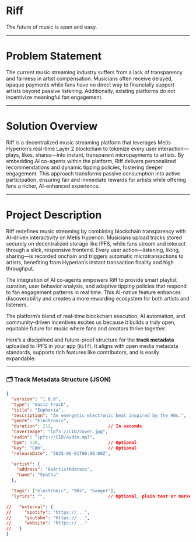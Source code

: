 # Riff

The future of music is open and easy.

---

# Problem Statement

The current music streaming industry suffers from a lack of transparency and fairness in artist compensation. Musicians often receive delayed, opaque payments while fans have no direct way to financially support artists beyond passive listening. Additionally, existing platforms do not incentivize meaningful fan engagement.

---

# Solution Overview

Riff is a decentralized music streaming platform that leverages Metis Hyperion’s real-time Layer 2 blockchain to tokenize every user interaction—plays, likes, shares—into instant, transparent micropayments to artists. By embedding AI co-agents within the platform, Riff delivers personalized recommendations and dynamic tipping policies, fostering deeper engagement. This approach transforms passive consumption into active participation, ensuring fair and immediate rewards for artists while offering fans a richer, AI-enhanced experience.

---

# Project Description

Riff redefines music streaming by combining blockchain transparency with AI-driven interactivity on Metis Hyperion. Musicians upload tracks stored securely on decentralized storage like IPFS, while fans stream and interact through a slick, responsive frontend. Every user action—listening, liking, sharing—is recorded onchain and triggers automatic microtransactions to artists, benefiting from Hyperion’s instant transaction finality and high throughput.

The integration of AI co-agents empowers Riff to provide smart playlist curation, user behavior analysis, and adaptive tipping policies that respond to fan engagement patterns in real time. This AI-native feature enhances discoverability and creates a more rewarding ecosystem for both artists and listeners.

The platform’s blend of real-time blockchain execution, AI automation, and community-driven incentives excites us because it builds a truly open, equitable future for music where fans and creators thrive together.

Here’s a disciplined and future-proof structure for the **track metadata** uploaded to IPFS in your app (`Riff`). It aligns with open media metadata standards, supports rich features like contributors, and is easily expandable:

---

### 🗂️ Track Metadata Structure (JSON)

```json
{
  "version": "1.0.0",
  "type": "music-track",
  "title": "Euphoria",
  "description": "An energetic electronic beat inspired by the 90s.",
  "genre": "Electronic",
  "duration": 212,                     // In seconds
  "coverImage": "ipfs://CID/cover.jpg",
  "audio": "ipfs://CID/audio.mp3",
  "bpm": 128,                          // Optional
  "key": "C#m",                        // Optional
  "releaseDate": "2025-06-01T00:00:00Z",

  "artist": {
    "address": "0xArtistAddress",
    "name": "Syntha"
  },

  "tags": ["electronic", "90s", "banger"],
  "lyrics": "",                        // Optional, plain text or markdown

//   "external": {
//     "spotify": "https://...",
//     "youtube": "https://...",
//     "website": "https://..."
//   }
}
```
